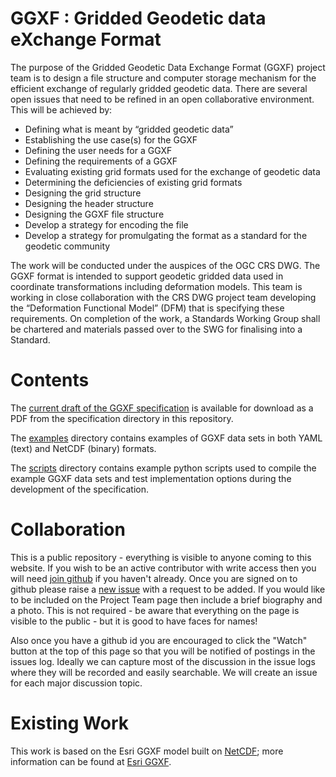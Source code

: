 # GGXF : Gridded Geodetic data eXchange Format

The purpose of the Gridded Geodetic Data Exchange Format (GGXF) project team is to design a file structure and computer storage mechanism for the efficient exchange of regularly gridded geodetic data. There are several open issues that need to be refined in an open collaborative environment. This will be achieved by:

- Defining what is meant by “gridded geodetic data”
- Establishing the use case(s) for the GGXF
- Defining the user needs for a GGXF
- Defining the requirements of a GGXF
- Evaluating existing grid formats used for the exchange of geodetic data
- Determining the deficiencies of existing grid formats
- Designing the grid structure
- Designing the header structure
- Designing the GGXF file structure
- Develop a strategy for encoding the file
- Develop a strategy for promulgating the format as a standard for the geodetic community

The work will be conducted under the auspices of the OGC CRS DWG.  The GGXF format is intended to support geodetic gridded data used in coordinate transformations including deformation models.  This team is working in close collaboration with the CRS DWG project team developing the “Deformation Functional Model” (DFM) that is specifying these requirements. On completion of the work, a Standards Working Group shall be chartered and materials passed over to the SWG for finalising into a Standard.

# Contents

The [current draft of the GGXF specification](https://github.com/opengeospatial/CRS-Gridded-Geodetic-data-eXchange-Format/raw/master/specification/GGXF%20v1-0%20OGC-22-051r1_2022-12-17.pdf)
is available for download as a PDF from the specification directory in this repository.

The [examples](https://github.com/opengeospatial/CRS-Gridded-Geodetic-data-eXchange-Format/tree/master/examples) directory contains examples of GGXF data sets in both YAML (text) and NetCDF (binary) formats.

The [scripts](https://github.com/opengeospatial/CRS-Gridded-Geodetic-data-eXchange-Format/tree/master/scripts) directory contains example python scripts used to compile the example GGXF data sets and test implementation options during the development of the specification.

# Collaboration

This is a public repository - everything is visible to anyone coming to this website. If you wish to be an active contributor with write access then you will need [join github](https://github.com/) if you haven't already. Once you are signed on to github please raise a [new issue](https://github.com/opengeospatial/GGXF/issues/new) with a request to be added. If you would like to be included on the Project Team page then include a brief biography and a photo. This is not required - be aware that everything on the page is visible to the public - but it is good to have faces for names!

Also once you have a github id you are encouraged to click the "Watch" button at the top of this page so that you will be notified of postings in the issues log. Ideally we can capture most of the discussion in the issue logs where they will be recorded and easily searchable. We will create an issue for each major discussion topic.

# Existing Work

This work is based on the Esri GGXF model built on [NetCDF](https://www.unidata.ucar.edu/software/netcdf/); more information can be found at [Esri GGXF](https://github.com/Esri/ggxf).
